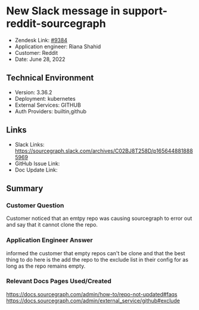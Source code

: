 
# New Slack message in support-reddit-sourcegraph <!-- Ticket Title  Hint: include keywords to make it searchable -->

- Zendesk Link: [#9384](https://sourcegraph.zendesk.com/agent/tickets/9384)
- Application engineer: Riana Shahid
- Customer: Reddit <!-- Redact if this contains personally identifying information -->
- Date: June 28, 2022

<!-- Data populated from integration, speak to Ben Gordon or Michael Bali if not working -->
<!-- During Internal team trial, fill missing data manually (we are waiting for all data to sync) -->

## Technical Environment
- Version: 3.36.2​
- Deployment: kubernetes
- External Services: GITHUB
- Auth Providers: builtin,github


## Links
<!-- Data for application engineer manual entry -->
- Slack Links: https://sourcegraph.slack.com/archives/C02BJ8T258D/p1656448818885969
- GitHub Issue Link:
- Doc Update Link:

## Summary
### Customer Question
Customer noticed that an emtpy repo was causing sourcegraph to error out and say that it cannot clone the repo.
### Application Engineer Answer
informed the customer that empty repos can't be clone and that the best thing to do here is the add the repo to the exclude list in their config for as long as the repo remains empty. 
### Relevant Docs Pages Used/Created
https://docs.sourcegraph.com/admin/how-to/repo-not-updated#faqs <br />
https://docs.sourcegraph.com/admin/external_service/github#exclude 

<!-- Once complete, upload a copy to https://github.com/sourcegraph/support-tools-internal/tree/main/resolved-tickets as a .md file -->
<!-- Name the file 9384.md -->

